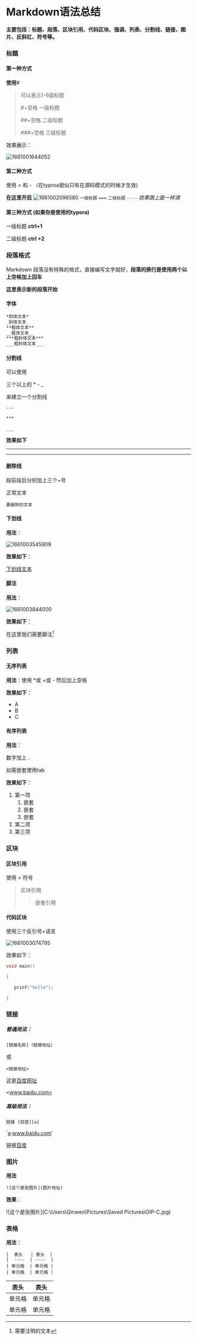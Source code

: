 # Markdown语法总结

**主要包括：标题、段落、区块引用、代码区块、强调、列表、分割线、链接、图片、反斜杠、符号等。**

### 标题

#### 第一种方式  

**使用**#

> 可以表示1-6级标题
>
> #+空格  一级标题
>
> ##+空格  二级标题
>
> ###+空格  三级标题

效果展示：

![1661001644052](C:\Users\Qinwen\AppData\Roaming\Typora\typora-user-images\1661001644052.png)

#### 第二种方式 

使用 = 和 -   （在typroa貌似只有在源码模式的时候才生效)

**在这里开启**
![1661002096580](1661002096580.png)
`一级标题`
`===`
`二级标题`
`----`
*效果跟上面一样滴*

#### 第三种方式 (如果你是使用的typora)

一级标题    **ctrl+1**

二级标题    **ctrl +2**

### 段落格式

Markdown 段落没有特殊的格式，直接编写文字就好，**段落的换行是使用两个以上空格加上回车**  

**这里表示新的段落开始**

#### 字体

```markdown
*斜体文本*
_斜体文本_
**粗体文本**
__粗体文本__
***粗斜体文本***
___粗斜体文本___
```

#### 分割线

可以使用

三个以上的 * - _ 

来建立一个分割线

`---`

`***`

`___`

**效果如下**

***

---

#### 删除线

段前段后分别加上三个~号

正常文本

~~~
要删除的文本
~~~

#### 下划线

**用法**：

![1661003545909](C:\Users\Qinwen\AppData\Roaming\Typora\typora-user-images\1661003545909.png)

**效果如下**：

<u>下划线文本</u>

#### 脚注

**用法**：

![1661003844000](C:\Users\Qinwen\AppData\Roaming\Typora\typora-user-images\1661003844000.png)

**效果如下**：

在这里我们需要脚注[^T]

[^T]:需要注明的文本



### 列表

#### 无序列表

**用法**：使用 *或 +或 -  然后加上空格

**效果如下**：

* A
* B
* C

#### 有序列表

**用法**：

数字加上 .  

如需嵌套使用tab

**效果如下**：

1. 第一项
   1. 嵌套
   2. 嵌套
   3. 嵌套
2. 第二项
3. 第三项

### 区块

#### 区块引用

使用 > 符号

> 区块引用
>
> > 嵌套引用  

#### 代码区块

使用三个反引号+语言 

![1661003074795](1661003074795.png)

效果如下：

```c
void main()

​{

​	prinf("hello");

​}
```

### 链接

##### 普通用法：

`[链接名称]（链接地址）`

或

`<链接地址>`

这是[百度网址](www.baidu.com)

<www.baidu.com>

##### 高级用法：

`链接 [百度][a]`

`[a]:www.baidu.com'

链接[百度][a]

[a]:www.baidu.com

### 图片

**用法**

`![这个是张图片](图片地址)`

**效果**：

![这个是张图片](C:\Users\Qinwen\Pictures\Saved Pictures\OIP-C.jpg)

### 表格

**用法**：

```
|  表头   | 表头  |
|  ----  | ----  |
| 单元格  | 单元格 |
| 单元格  | 单元格 |
```

| 表头   | 表头   |
| ------ | ------ |
| 单元格 | 单元格 |
| 单元格 | 单元格 |